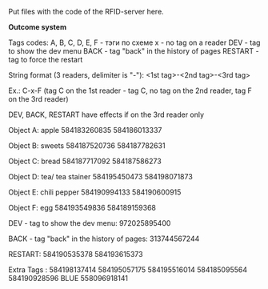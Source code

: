 Put files with the code of the RFID-server here.

__Outcome system__

Tags codes:
A, B, C, D, E, F - тэги по схеме
x - no tag on a reader
DEV - tag to show the dev menu
BACK - tag "back" in the history of pages
RESTART - tag to force the restart

String format (3 readers, delimiter is "-"):
<1st tag>-<2nd tag>-<3rd tag>

Ex.:
C-x-F
(tag C on the 1st reader - tag C, no tag on the 2nd reader, tag F on the 3rd reader)

DEV, BACK, RESTART have effects if on the 3rd reader only

Object A: apple
584183260835
584186013337

Object B: sweets
584187520736
584187782631 

Object C: bread
584187717092 
584187586273

Object D: tea/ tea stainer
584195450473
584198071873

Object E: chili pepper
584190994133
584190600915

Object F: egg
584193549836
584189159368

DEV - tag to show the dev menu:
972025895400

BACK - tag "back" in the history of pages:
313744567244

RESTART:
584190535378
584193615373

Extra Tags :
584198137414 
584195057175
584195516014
584185095564
584190928596
BLUE 558096918141
